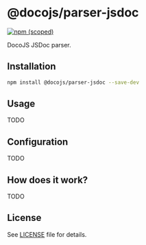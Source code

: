 # @docojs/parser-jsdoc

[![npm (scoped)](https://img.shields.io/npm/v/@docojs/parser-jsdoc.svg)](https://npmjs.com/package/@docojs/parser-jsdoc)

DocoJS JSDoc parser.

## Installation

```bash
npm install @docojs/parser-jsdoc --save-dev
```

## Usage

TODO

## Configuration

TODO

## How does it work?

TODO

## License

See [LICENSE](./LICENSE) file for details.
